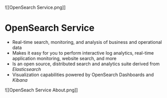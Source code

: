 ![[OpenSearch Service.png]]
# OpenSearch Service
- Real-time search, monitoring, and analysis of business and operational data
- Makes it easy for you to perform interactive log analytics, real-time application monitoring, website search, and more
- Is an open source, distributed search and analytics suite derived from *Elasticsearch*
- Visualization capabilities powered by OpenSearch Dashboards and *Kibana*

![[OpenSeach Service About.png]]